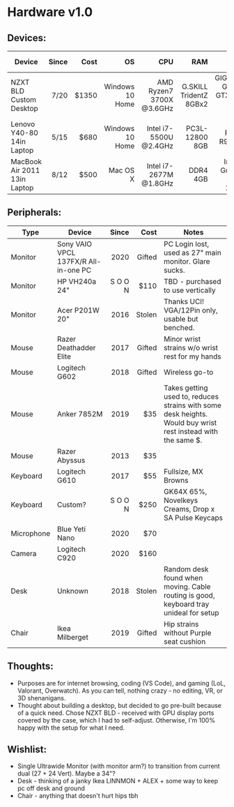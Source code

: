 # Hardware v1.0

## Devices:
| Device | Since | Cost | OS | CPU | RAM | GPU | Storage | Motherboard | Case | Power Supply | Cooling
|-|-:|-:|-:|-:|-:|-:|-:|-:|-:|-:|-:|
| NZXT BLD Custom Desktop | 7/20 | $1350 | Windows 10 Home | AMD Ryzen7 3700X @3.6GHz | G.SKILL TridentZ 8GBx2 | GIGABYTE GeForce GTX 1660 Super 6GB | SSD 500GB | MSI B450I GAMING PLUS AC | NZXT H210 | NZXT C750 Gold | NZXT Kraken M22
| Lenovo Y40-80 14in Laptop | 5/15 | $680 | Windows 10 Home | Intel i7-5500U @2.4GHz | PC3L-12800 8GB | AMD Radeon R9 M275 2GB | HDD 1TB | ? | N/A | N/A | N/A
| MacBook Air 2011 13in Laptop | 8/12 | $500 | Mac OS X | Intel i7-2677M @1.8GHz | DDR4 4GB | Intel HD Graphics 3000 284MB | HDD 251GB | A1369 Logic Board | N/A | N/A | N/A

## Peripherals:
| Type | Device | Since | Cost | Notes |
|-|-|-:|-:|-|
| Monitor | Sony VAIO VPCL 137FX/R All-in-one PC | 2020 | Gifted | PC Login lost, used as 27" main monitor. Glare sucks.
| Monitor | HP VH240a 24" | S O O N | $110 | TBD - purchased to use vertically
| Monitor | Acer P201W 20" | 2016 | Stolen | Thanks UCI! VGA/12Pin only, usable but benched.
| Mouse | Razer Deathadder Elite | 2017 | Gifted | Minor wrist strains w/o wrist rest for my hands
| Mouse | Logitech G602 | 2018 | Gifted | Wireless go-to
| Mouse | Anker 7852M | 2019 | $35 | Takes getting used to, reduces strains with some desk heights. Would buy wrist rest instead with the same $.
| Mouse | Razer Abyssus | 2013 | $35 |
| Keyboard | Logitech G610 | 2017 | $55 | Fullsize, MX Browns
| Keyboard | Custom? | S O O N | $250 | GK64X 65%, Novelkeys Creams, Drop x SA Pulse Keycaps 
| Microphone | Blue Yeti Nano | 2020 | $70 |
| Camera | Logitech C920 | 2020 | $160 |
| Desk | Unknown | 2018 | Stolen | Random desk found when moving. Cable routing is good, keyboard tray unideal for setup
| Chair | Ikea Milberget | 2019 | Gifted | Hip strains without Purple seat cushion

## Thoughts:
* Purposes are for internet browsing, coding (VS Code), and gaming (LoL, Valorant, Overwatch). As you can tell, nothing crazy - no editing, VR, or 3D shenanigans. 
* Thought about building a desktop, but decided to go pre-built because of a quick need. Chose NZXT BLD - received with GPU display ports covered by the case, which I had to self-adjust. Otherwise, I'm 100% happy with the setup for what I need.

## Wishlist:
* Single Ultrawide Monitor (with monitor arm?) to transition from current dual (27 + 24 Vert). Maybe a 34"?
* Desk - thinking of a janky Ikea LINNMON + ALEX + some way to keep pc off desk and ground
* Chair - anything that doesn't hurt hips tbh